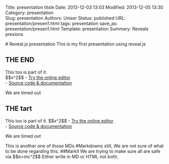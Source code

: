 Title:  presentation titsle
Date: 2013-12-03 13:03
Modified: 2013-12-05 13:30
Category: presentation    
Slug: presentation
Authors: Unixer
Status: published
URL: presentation/presen1.html
tags: presentation
save_as: presentation/presen1.html
Template: presentation
Summary: Reveals presions


<section>
# Reveal.js presentation
This is my first presentation using reveal.js
</section>

<section style="text-align: left;">
<h1>THE END</h1>
<p>
This too is part of it. <br />
<span markdown="1">$$x^2$$ </span>
- <a href="http://slides.com">Try the online editor</a> <br>
- <a href="https://github.com/hakimel/reveal.js">Source code &amp; documentation</a>
<p> <i class="fa fa-clock-o"></i> We are timed out</p>
</p>
</section>

<section >
<h1>THE tart</h1>
<p>
This too is part of it. 
$$x^2$$
- <a href="http://slides.com">Try the online editor</a> <br>
- <a href="https://github.com/hakimel/reveal.js">Source code &amp; documentation</a>
<p> <i class="fa fa-clock-o"></i> We are timed out</p>
</p>
</section>

<section markdown="1">
    This is another one of those MDs
#Markdowns
still, We are not sure of what to be done regarding this.
##MarkII
    We are trying to make sure all are safe via
$$e=mc^2$$
Either write in MD or HTML not both.
</section>

